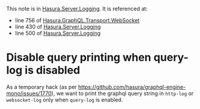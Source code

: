 This note is in [Hasura.Server.Logging](https://github.com/hasura/graphql-engine/blob/master/server/src-lib/Hasura/Server/Logging.hs#L223).
It is referenced at:
  - line 756 of [Hasura.GraphQL.Transport.WebSocket](https://github.com/hasura/graphql-engine/blob/master/server/src-lib/Hasura/GraphQL/Transport/WebSocket.hs#L756)
  - line 430 of [Hasura.Server.Logging](https://github.com/hasura/graphql-engine/blob/master/server/src-lib/Hasura/Server/Logging.hs#L430)
  - line 500 of [Hasura.Server.Logging](https://github.com/hasura/graphql-engine/blob/master/server/src-lib/Hasura/Server/Logging.hs#L500)

# Disable query printing when query-log is disabled

As a temporary hack (as per https://github.com/hasura/graphql-engine-mono/issues/1770),
we want to print the graphql query string in `http-log` or `websocket-log` only
when `query-log` is enabled.

